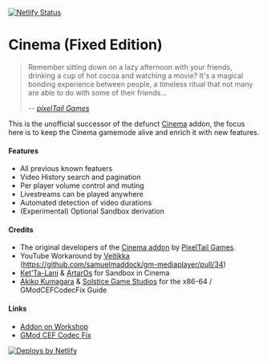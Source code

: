 [![Netlify Status](https://api.netlify.com/api/v1/badges/b41f7f92-96cb-4c1d-8547-6b9a8edcb16a/deploy-status)](https://app.netlify.com/projects/gm-cinema/deploys)

Cinema (Fixed Edition)
======
> Remember sitting down on a lazy afternoon with your friends, drinking a cup of hot cocoa and watching a movie? It's a magical bonding experience between people, a timeless ritual that not many are able to do with some of their friends...
>
> -- <cite>[pixelTail Games](https://github.com/pixeltailgames/)</cite>

This is the unofficial successor of the defunct [Cinema](https://github.com/pixeltailgames/cinema) addon, the focus here is to keep the Cinema gamemode alive and enrich it with new features.

#### Features ####
* All previous known featuers
* Video History search and pagination
* Per player volume control and muting
* Livestreams can be played anywhere
* Automated detection of video durations
* (Experimental) Optional Sandbox derivation

#### Credits ####
* The original developers of the [Cinema addon](https://github.com/pixeltailgames/cinema) by [PixelTail Games](https://steamcommunity.com/groups/pixelTail).
* YouTube Workaround by [Veitikka](https://github.com/veitikka) (https://github.com/samuelmaddock/gm-mediaplayer/pull/34)
* [Ket'Ta-Lani](https://steamcommunity.com/profiles/76561198086801172) & [ArtarOs](https://steamcommunity.com/profiles/76561198132261322) for Sandbox in Cinema
* [Akiko Kumagara](https://www.youtube.com/@AkikoKumagara) & [Solstice Game Studios](https://github.com/solsticegamestudios) for the x86-64 / GModCEFCodecFix Guide


#### Links ####
* [Addon on Workshop](https://steamcommunity.com/sharedfiles/filedetails/?id=2419005587)
* [GMod CEF Codec Fix](https://github.com/solsticegamestudios/GModCEFCodecFix)

[![Deploys by Netlify](https://www.netlify.com/assets/badges/netlify-badge-color-accent.svg)](https://www.netlify.com)